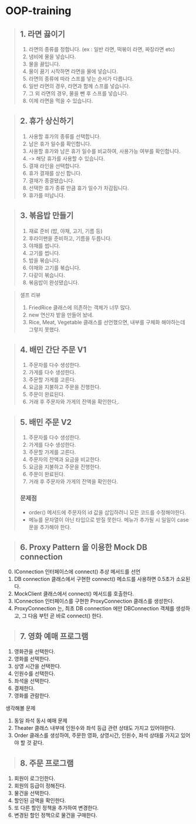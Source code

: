 # OOP-training

> ## 1. 라면 끓이기
> 1. 라면의 종류를 정합니다. (ex : 일반 라면, 떡볶이 라면, 짜장라면 etc)
> 2. 냄비에 물을 넣습니다.
> 3. 물을 끓입니다.
> 4. 물이 끓기 시작하면 라면을 물에 넣습니다.
> 5. 라면의 종류에 따라 스프를 넣는 순서가 다릅니다.
> 6. 일반 라면의 경우, 라면과 함께 스프를 넣습니다.
> 7. 그 외 라면의 경우, 물을 뺀 후 스프를 넣습니다. 
> 8. 이제 라면을 먹을 수 있습니다.


> ## 2. 휴가 상신하기
> 1. 사용할 휴가의 종류를 선택합니다.
> 2. 남은 휴가 일수를 확인합니다.
> 3. 사용할 휴가와 남은 휴가 일수를 비교하여, 사용가능 여부를 확인합니다.
> 4. -> 해당 휴가를 사용할 수 있습니다.
> 5. 결재 라인을 선택합니다.
> 6. 휴가 결재를 상신 합니다.
> 7. 결재가 종결됐습니다.
> 8. 선택한 휴가 종류 만큼 휴가 일수가 차감됩니다.
> 9. 휴가를 떠납니다.


> ## 3. 볶음밥 만들기
> 1. 재료 준비 (밥, 야채, 고기, 기름 등)
> 2. 후라이팬을 준비하고, 기름을 두릅니다.
> 3. 야채를 썹니다.
> 4. 고기를 썹니다.
> 5. 밥을 볶습니다.
> 6. 야채와 고기를 볶습니다.
> 7. 다같이 볶습니다.
> 8. 볶음밥이 완성됐습니다.

> 셀프 리뷰 
> 1) FriedRice 클래스에 의존하는 객체가 너무 많다.
> 2) new 연산자 밭을 만들어 놨네.
> 3) Rice, Meat, Vegetable 클래스를 선언했으면, 내부를 구체화 해야하는데 그렇지 못했다.


> ## 4. 배민 간단 주문 V1
> 1. 주문자를 다수 생성한다.
> 2. 가게를 다수 생성한다.
> 3. 주문할 가게를 고른다.
> 4. 요금을 지불하고 주문을 진행한다.
> 5. 주문이 완료된다.
> 6. 거래 후 주문자와 가게의 잔액을 확인한다,.


> ## 5. 배민 주문 V2
> 1. 주문자를 다수 생성한다.
> 2. 가게를 다수 생성한다.
> 3. 주문할 가게를 고른다.
> 4. 주문자의 잔액과 요금을 비교한다.
> 5. 요금을 지불하고 주문을 진행한다.
> 6. 주문이 완료된다.
> 7. 거래 후 주문자와 가게의 잔액을 확인한다.
> ### 문제점
> - order() 메서드에 주문자의 id 값을 삽입하려니 모든 코드를 수정해야한다.
> - 메뉴를 문자열이 아닌 타입으로 받질 못한다. 메뉴가 추가될 시 일일이 case 문을 추가해야 한다.


> ## 6. Proxy Pattern 을 이용한 Mock DB connection
0. IConnection 인터페이스에 connect() 추상 메서드를 선언
1. DB connection 클래스에서 구현한 connect() 메소드를 사용하면 0.5초가 소요된다.
2. MockClient 클래스에서 connect() 메서드를 호출한다.
3. IConnection 인터페이스를 구현한 ProxyConnection 클래스를 생성한다.
4. ProxyConnection 는, 최초 DB connection 에만 DBConnection 객체를 생성하고, 그 다음 부턴 곧 바로 connect() 한다.


> ## 7. 영화 예매 프로그램
1. 영화관을 선택한다.
2. 영화를 선택한다.
3. 상영 시간을 선택한다.
4. 인원수를 선택한다.
5. 좌석을 선택한다.
6. 결제한다.
7. 영화를 관람한다.

생각해볼 문제
1. 동일 좌석 동시 예매 문제
2. Theater 클래스 내부에 인원수와 좌석 등급 관련 상태도 가지고 있어야한다.
3. Order 클래스를 생성하여, 주문한 영화, 상영시간, 인원수, 좌석 상태를 가지고 있어야 할 것 같다.


> ## 8. 주문 프로그램
1. 회원이 로그인한다.
2. 회원의 등급이 정해진다.
3. 물건을 선택한다.
4. 할인된 금액을 확인한다.
5. 또 다른 할인 정책을 추가하여 변경한다.
6. 변경된 할인 정책으로 물건을 구매한다.

